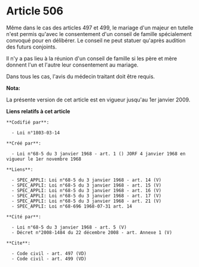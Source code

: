 # Article 506

Même dans le cas des articles 497 et 499, le mariage d'un majeur en tutelle n'est permis qu'avec le consentement d'un conseil
de famille spécialement convoqué pour en délibérer. Le conseil ne peut statuer qu'après audition des futurs conjoints. 

Il n'y a pas lieu à la réunion d'un conseil de famille si les père et mère donnent l'un et l'autre leur consentement au
mariage. 

Dans tous les cas, l'avis du médecin traitant doit être requis.

**Nota:**

La présente version de cet article est en vigueur jusqu'au 1er janvier 2009.

**Liens relatifs à cet article**

	**Codifié par**:

	  - Loi n°1803-03-14

	**Créé par**:

	  - Loi n°68-5 du 3 janvier 1968 - art. 1 () JORF 4 janvier 1968 en vigueur le 1er novembre 1968

	**Liens**:

	  - SPEC_APPLI: Loi n°68-5 du 3 janvier 1968 - art. 14 (V)
	  - SPEC_APPLI: Loi n°68-5 du 3 janvier 1968 - art. 15 (V)
	  - SPEC_APPLI: Loi n°68-5 du 3 janvier 1968 - art. 16 (V)
	  - SPEC_APPLI: Loi n°68-5 du 3 janvier 1968 - art. 17 (V)
	  - SPEC_APPLI: Loi n°68-5 du 3 janvier 1968 - art. 21 (V)
	  - SPEC_APPLI: Loi n°68-696 1968-07-31 art. 14

	**Cité par**:

	  - Loi n°68-5 du 3 janvier 1968 - art. 5 (V)
	  - Décret n°2008-1484 du 22 décembre 2008 - art. Annexe 1 (V)

	**Cite**:

	  - Code civil - art. 497 (VD)
	  - Code civil - art. 499 (VD)
